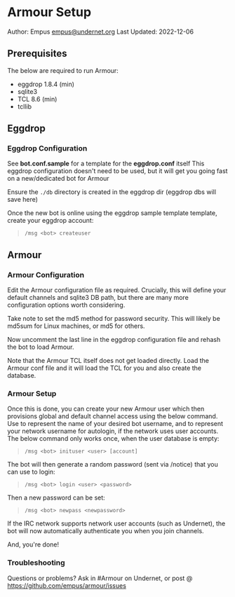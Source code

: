 # Armour Setup
Author: Empus [empus@undernet.org](mailto:empus@undernet.org])
Last Updated: 2022-12-06

## Prerequisites
The below are required to run Armour:
* eggdrop 1.8.4 (min)
* sqlite3
* TCL 8.6 (min)
* tcllib


## Eggdrop 

### Eggdrop Configuration

See **bot.conf.sample** for a template for the **eggdrop.conf** itself
This eggdrop configuration doesn't need to be used, but it will get you going fast on a new/dedicated bot for Armour

Ensure the `./db` directory is created in the eggdrop dir (eggdrop dbs will save here)

Once the new bot is online using the eggdrop sample template template, create your eggdrop account:
>```/msg <bot> createuser```


## Armour

### Armour Configuration

Edit the Armour configuration file as required. Crucially, this will define your default channels and sqlite3 DB path, but there are many more configuration options worth considering.  

Take note to set the md5 method for password security.  This will likely be md5sum for Linux machines, or md5 for others.

Now uncomment the last line in the eggdrop configuration file and rehash the bot to load Armour.

Note that the Armour TCL itself does not get loaded directly.  Load the Armour conf file and it will load the TCL for you and also create the database.


### Armour Setup

Once this is done, you can create your new Armour user which then provisions global and default channel access using the below command.  Use <user> to represent the name of your desired bot username, and <account> to represent your network username for autologin, if the network uses user accounts.  The below command only works once, when the user database is empty:

>```/msg <bot> inituser <user> [account]```

The bot will then generate a random password (sent via /notice) that you can use to login:

>```/msg <bot> login <user> <password>```

Then a new password can be set:

>```/msg <bot> newpass <newpassword>```

If the IRC network supports network user accounts (such as Undernet), the bot will now automatically authenticate you when you join channels.

And, you're done!


### Troubleshooting
Questions or problems? Ask in #Armour on Undernet, or post @ https://github.com/empus/armour/issues

